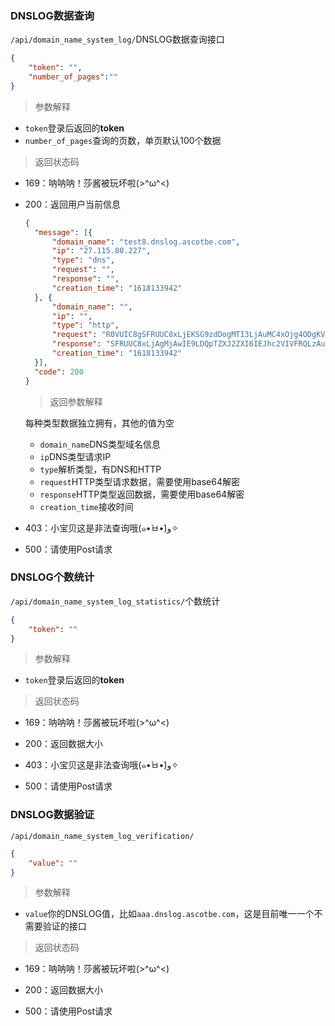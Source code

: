 ### DNSLOG数据查询

`/api/domain_name_system_log/`DNSLOG数据查询接口

```json
{
	"token": "",
	"number_of_pages":""
}
```

> 参数解释

- `token`登录后返回的**token**
- `number_of_pages`查询的页数，单页默认100个数据

> 返回状态码

- 169：呐呐呐！莎酱被玩坏啦(>^ω^<)

- 200：返回用户当前信息

  ```json
  {
  	"message": [{
  		"domain_name": "test8.dnslog.ascotbe.com",
  		"ip": "27.115.80.227",
  		"type": "dns",
  		"request": "",
  		"response": "",
  		"creation_time": "1618133942"
  	}, {
  		"domain_name": "",
  		"ip": "",
  		"type": "http",
  		"request": "R0VUIC8gSFRUUC8xLjEKSG9zdDogMTI3LjAuMC4xOjg4ODgKVXNlci1BZ2VudDogTW96aWxsYS81LjAgemdyYWIvMC54CkFjY2VwdDogKi8qCkFjY2VwdC1FbmNvZGluZzogZ3ppcAoK",
  		"response": "SFRUUC8xLjAgMjAwIE9LDQpTZXJ2ZXI6IEJhc2VIVFRQLzAuNiBQeXRob24vMy44LjEwDQpEYXRlOiBUdWUsIDIzIE5vdiAyMDIxIDA5OjE2OjU2IEdNVA0KQ29udGVudC10eXBlOiB0ZXh0L2h0bWwNCg==",
  		"creation_time": "1618133942"
  	}],
  	"code": 200
  }
  ```

  > 返回参数解释

  每种类型数据独立拥有，其他的值为空

  - `domain_name`DNS类型域名信息
  - `ip`DNS类型请求IP
  - `type`解析类型，有DNS和HTTP
  - `request`HTTP类型请求数据，需要使用base64解密
  - `response`HTTP类型返回数据，需要使用base64解密
  - `creation_time`接收时间

- 403：小宝贝这是非法查询哦(๑•̀ㅂ•́)و✧

- 500：请使用Post请求



### DNSLOG个数统计

`/api/domain_name_system_log_statistics/`个数统计

```json
{
	"token": ""
}
```

> 参数解释

- `token`登录后返回的**token**

> 返回状态码

- 169：呐呐呐！莎酱被玩坏啦(>^ω^<)

- 200：返回数据大小

- 403：小宝贝这是非法查询哦(๑•̀ㅂ•́)و✧

- 500：请使用Post请求



### DNSLOG数据验证

`/api/domain_name_system_log_verification/`

```json
{
	"value": ""
}
```

> 参数解释

- `value`你的DNSLOG值，比如`aaa.dnslog.ascotbe.com`，这是目前唯一一个不需要验证的接口

> 返回状态码

- 169：呐呐呐！莎酱被玩坏啦(>^ω^<)

- 200：返回数据大小

- 500：请使用Post请求